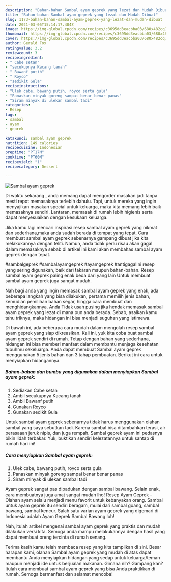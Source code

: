```yaml
---
description: "Bahan-bahan Sambal ayam geprek yang lezat dan Mudah Dibuat"
title: "Bahan-bahan Sambal ayam geprek yang lezat dan Mudah Dibuat"
slug: 1173-bahan-bahan-sambal-ayam-geprek-yang-lezat-dan-mudah-dibuat
date: 2021-03-05T15:14:17.404Z
image: https://img-global.cpcdn.com/recipes/c3695dd3eacbba03/680x482cq70/sambal-ayam-geprek-foto-resep-utama.jpg
thumbnail: https://img-global.cpcdn.com/recipes/c3695dd3eacbba03/680x482cq70/sambal-ayam-geprek-foto-resep-utama.jpg
cover: https://img-global.cpcdn.com/recipes/c3695dd3eacbba03/680x482cq70/sambal-ayam-geprek-foto-resep-utama.jpg
author: Gerald Fox
ratingvalue: 3.2
reviewcount: 3
recipeingredient:
- " Cabe setan"
- "secukupnya Kacang tanah"
- " Bawanf putih"
- " Royco"
- "sedikit Gula"
recipeinstructions:
- "Ulek cabe, bawang putih, royco serta gula"
- "Panaskan minyak goreng sampai benar benar panas"
- "Siram minyak di ulekan sambal tadi"
categories:
- Resep
tags:
- sambal
- ayam
- geprek

katakunci: sambal ayam geprek 
nutrition: 149 calories
recipecuisine: Indonesian
preptime: "PT17M"
cooktime: "PT60M"
recipeyield: "1"
recipecategory: Dessert

---
```



![Sambal ayam geprek](https://img-global.cpcdn.com/recipes/c3695dd3eacbba03/680x482cq70/sambal-ayam-geprek-foto-resep-utama.jpg)

Di waktu  sekarang , anda memang dapat mengorder masakan jadi tanpa mesti repot memasaknya terlebih dahulu. Tapi, untuk mereka yang ingin menyajikan masakan special untuk keluarga, maka kita memang lebih baik memasaknya sendiri. Lantaran, memasak di rumah lebih higienis serta dapat menyesuaikan dengan kesukaan keluarga.

Jika kamu lagi mencari inspirasi resep sambal ayam geprek yang nikmat dan sederhana,maka anda sudah berada di tempat yang tepat. Cara membuat sambal ayam geprek  sebenarnya gampang dibuat jika kita melakukannya dengan teliti. Namun, anda tidak perlu risau akan gagal dalam memasaknya 
sebab di artikel ini kami akan membahas sambal ayam geprek dengan tepat.  

#sambalgeprek #sambalayamgeprek #ayamgeprek #antigagalIni resep yang sering digunakan, baik dari takaran maupun bahan-bahan. Resep sambal ayam geprek paling enak beda dari yang lain Untuk membuat sambal ayam geprek juga sangat mudah.

Nah bagi anda yang ingin memasak sambal ayam geprek yang enak, ada beberapa langkah yang bisa dilakukan, pertama memilih jenis bahan, kemudian pemilihan bahan segar, hingga cara membuat dan menghidangkannya. Anda Tidak usah pusing jika hendak memasak sambal ayam geprek yang lezat di mana pun anda berada. Sebab, asalkan kamu  tahu triknya, maka hidangan ini bisa menjadi suguhan yang istimewa.

Di bawah ini, ada beberapa cara mudah dalam mengolah resep sambal ayam geprek yang siap dikreasikan. Kali ini, yuk kita coba buat sambal ayam geprek sendiri di rumah. Tetap dengan bahan yang sederhana, hidangan ini bisa memberi manfaat dalam membantu menjaga kesehatan tubuhmu sekeluarga. Anda dapat membuat Sambal ayam geprek menggunakan 5 jenis bahan dan 3 tahap pembuatan. Berikut ini cara untuk menyiapkan hidangannya.

<!--inarticleads1-->

##### Bahan-bahan dan bumbu yang digunakan dalam menyiapkan Sambal ayam geprek:

1. Sediakan  Cabe setan
1. Ambil secukupnya Kacang tanah
1. Ambil  Bawanf putih
1. Gunakan  Royco
1. Gunakan sedikit Gula


Untuk sambal ayam geprek sebenarnya tidak harus menggunakan olahan sambal yang saya sebutkan tadi. Karena sambal bisa ditambahkan terasi, air perasaaan jeruk nipis, dan juga rempah. Sambal geprek ayam ini pedasnya bikin lidah terbakar. Yuk, buktikan sendiri kelezatannya untuk santap di rumah hari ini! 

<!--inarticleads2-->

##### Cara menyiapkan Sambal ayam geprek:

1. Ulek cabe, bawang putih, royco serta gula
1. Panaskan minyak goreng sampai benar benar panas
1. Siram minyak di ulekan sambal tadi


Ayam geprek sangat pas dipadukan dengan sambal bawang. Selain enak, cara membuatnya juga amat sangat mudah lho! Resep Ayam Geprek - Olahan ayam selalu menjadi menu favorit untuk kebanyakan orang. Sambal untuk ayam geprek itu sendiri beragam, mulai dari sambal goang, sambal bawang, sambal kencur. Salah satu varian ayam geprek yang digemari di Indonesia adalah Ayam Geprek Sambal Bawang loh! 

Nah, itulah artikel mengenai  sambal ayam geprek  yang praktis dan mudah dilakukan versi kita. Semoga anda mampu melakukannya dengan hasil yang dapat membuat oreng tercinta di rumah senang. 

Terima kasih kamu telah membaca resep yang kita tampilkan di sini. Besar harapan kami, olahan  Sambal ayam geprek yang mudah di atas dapat membantu Anda menyiapkan hidangan yang sedap untuk keluarga/teman maupun menjadi ide untuk berjualan makanan. Gimana nih? Gampang kan? Itulah cara membuat sambal ayam geprek yang bisa Anda praktikkan di rumah. Semoga bermanfaat dan selamat mencoba!

